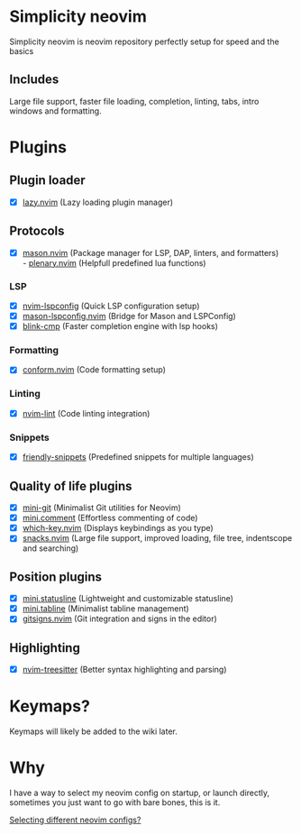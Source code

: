 # Simplicity neovim  

Simplicity neovim is neovim repository perfectly setup for speed and the basics

## Includes

Large file support, faster file loading, completion, linting, tabs, intro windows and formatting.

# Plugins
## Plugin loader
- [x] [lazy.nvim](https://github.com/folke/lazy.nvim) (Lazy loading plugin manager)  

## Protocols
- [x] [mason.nvim](https://github.com/williamboman/mason.nvim) (Package manager for LSP, DAP, linters, and formatters)  
      - [plenary.nvim](https://github.com/nvim-lua/plenary.nvim) (Helpfull predefined lua functions)

### LSP
- [x] [nvim-lspconfig](https://github.com/neovim/nvim-lspconfig) (Quick LSP configuration setup)  
- [x] [mason-lspconfig.nvim](https://github.com/williamboman/mason-lspconfig.nvim) (Bridge for Mason and LSPConfig)  
- [x] [blink-cmp](https://github.com/Saghen/blink.cmp) (Faster completion engine with lsp hooks)  

### Formatting
- [x] [conform.nvim](https://github.com/stevearc/conform.nvim) (Code formatting setup)  

### Linting
- [x] [nvim-lint](https://github.com/mfussenegger/nvim-lint) (Code linting integration)  

### Snippets
- [x] [friendly-snippets](https://github.com/rafamadriz/friendly-snippets) (Predefined snippets for multiple languages)  

## Quality of life plugins
- [x] [mini-git](https://github.com/echasnovski/mini-git) (Minimalist Git utilities for Neovim)  
- [x] [mini.comment](https://github.com/echasnovski/mini.comment) (Effortless commenting of code)  
- [x] [which-key.nvim](https://github.com/folke/which-key.nvim) (Displays keybindings as you type)
- [x] [snacks.nvim](https://github.com/folke/snacks.nvim) (Large file support, improved loading, file tree, indentscope and searching)

## Position plugins  
- [x] [mini.statusline](https://github.com/echasnovski/mini.statusline) (Lightweight and customizable statusline)  
- [x] [mini.tabline](https://github.com/echasnovski/mini.tabline) (Minimalist tabline management)  
- [x] [gitsigns.nvim](https://github.com/lewis6991/gitsigns.nvim) (Git integration and signs in the editor)  

## Highlighting
- [x] [nvim-treesitter](https://github.com/nvim-treesitter/nvim-treesitter) (Better syntax highlighting and parsing)  

# Keymaps?
Keymaps will likely be added to the wiki later.  

# Why
I have a way to select my neovim config on startup, or launch directly, sometimes you just want to go with bare bones, this is it.  

[Selecting different neovim configs?](https://github.com/Ren-B-7/Complexity.nvim/blob/bc88c944b1ff2fdf332c985a083c700c6b4f472f/.zshrc#L108)
